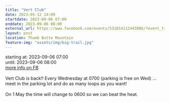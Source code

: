 ```yaml
---
title: "Vert Club"
date: 2023-05-12 14:09
startdate: 2023-09-06 07:00
enddate: 2023-09-06 08:00
external_url: https://www.facebook.com/events/531814112443086/?event_time_id=531814159109748
layout: post
location: Thumb Butte Mountain
feature-img: "assets/img/big-trail.jpg"
---
```


starting at: 2023-09-06 07:00<br>until: 2023-09-06 08:00<br><a href="https://www.facebook.com/events/531814112443086/?event_time_id=531814159109748">more info on FB</a><br><br>Vert Club is back!! Every Wednesday at 0700 (parking is free on Wed) … meet in the parking lot and do as many loops as you want!<br>
  <br>
  On 1 May the time will change to 0600 so we can beat the heat.<br>
  <br>
  
